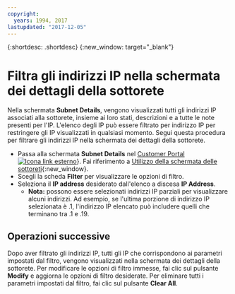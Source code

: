 ```yaml
---
copyright:
  years: 1994, 2017
lastupdated: "2017-12-05"
---
```

{:shortdesc: .shortdesc}
{:new_window: target="_blank"}

# Filtra gli indirizzi IP nella schermata dei dettagli della sottorete

Nella schermata **Subnet Details**, vengono visualizzati tutti gli indirizzi IP associati alla sottorete, insieme ai loro stati, descrizioni e a tutte le note presenti per l'IP. L'elenco degli IP può essere filtrato per indirizzo IP per restringere gli IP visualizzati in qualsiasi momento. Segui questa procedura per filtrare gli indirizzi IP nella schermata dei dettagli della sottorete.

* Passa alla schermata **Subnet Details** nel [Customer Portal ![Icona link esterno](../../icons/launch-glyph.svg "Icona link esterno")](https://control.softlayer.com/)}. Fai riferimento a [Utilizzo della schermata delle sottoreti](subnet-details.html){:new_window}.
* Scegli la scheda **Filter** per visualizzare le opzioni di filtro.
* Seleziona il **IP address** desiderato dall'elenco a discesa **IP Address**.
  * **Nota:** possono essere selezionati indirizzi IP parziali per visualizzare alcuni indirizzi. Ad esempio, se l'ultima porzione di indirizzo IP selezionata è .1, l'indirizzo IP elencato può includere quelli che terminano tra .1 e .19.

## Operazioni successive 

Dopo aver filtrato gli indirizzi IP, tutti gli IP che corrispondono ai parametri impostati dal filtro, vengono visualizzati nella schermata dei dettagli della sottorete. Per modificare le opzioni di filtro immesse, fai clic sul pulsante **Modify** e aggiorna le opzioni di filtro desiderate. Per eliminare tutti i parametri impostati dal filtro, fai clic sul pulsante **Clear All**.
